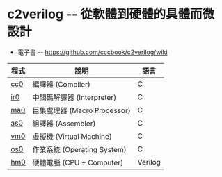 # c2verilog -- 從軟體到硬體的具體而微設計

* 電子書 -- https://github.com/cccbook/c2verilog/wiki

程式         | 說明                          | 語言
------------|------------------------------|-------------
[cc0](cc0)  | 編譯器 (Compiler)             | C
[ir0](ir0)  | 中間碼解譯器 (Interpreter)     | C
[ma0](ma0)  | 巨集處理器 (Macro Processor)   | C
[as0](as0)  | 組譯器 (Assembler)            | C
[vm0](vm0)  | 虛擬機 (Virtual Machine)      | C
[os0](os0)  | 作業系統 (Operating System)   | C
[hm0](hm0)  | 硬體電腦 (CPU + Computer)     | Verilog

    
